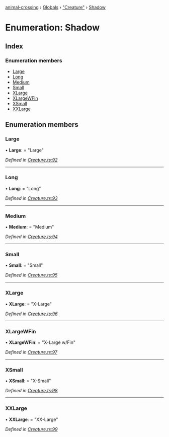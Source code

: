 [animal-crossing](../README.md) › [Globals](../globals.md) › ["Creature"](../modules/_creature_.md) › [Shadow](_creature_.shadow.md)

# Enumeration: Shadow

## Index

### Enumeration members

* [Large](_creature_.shadow.md#large)
* [Long](_creature_.shadow.md#long)
* [Medium](_creature_.shadow.md#medium)
* [Small](_creature_.shadow.md#small)
* [XLarge](_creature_.shadow.md#xlarge)
* [XLargeWFin](_creature_.shadow.md#xlargewfin)
* [XSmall](_creature_.shadow.md#xsmall)
* [XXLarge](_creature_.shadow.md#xxlarge)

## Enumeration members

###  Large

• **Large**: = "Large"

*Defined in [Creature.ts:92](https://github.com/Norviah/animal-crossing/blob/682361d/module/types/Creature.ts#L92)*

___

###  Long

• **Long**: = "Long"

*Defined in [Creature.ts:93](https://github.com/Norviah/animal-crossing/blob/682361d/module/types/Creature.ts#L93)*

___

###  Medium

• **Medium**: = "Medium"

*Defined in [Creature.ts:94](https://github.com/Norviah/animal-crossing/blob/682361d/module/types/Creature.ts#L94)*

___

###  Small

• **Small**: = "Small"

*Defined in [Creature.ts:95](https://github.com/Norviah/animal-crossing/blob/682361d/module/types/Creature.ts#L95)*

___

###  XLarge

• **XLarge**: = "X-Large"

*Defined in [Creature.ts:96](https://github.com/Norviah/animal-crossing/blob/682361d/module/types/Creature.ts#L96)*

___

###  XLargeWFin

• **XLargeWFin**: = "X-Large w/Fin"

*Defined in [Creature.ts:97](https://github.com/Norviah/animal-crossing/blob/682361d/module/types/Creature.ts#L97)*

___

###  XSmall

• **XSmall**: = "X-Small"

*Defined in [Creature.ts:98](https://github.com/Norviah/animal-crossing/blob/682361d/module/types/Creature.ts#L98)*

___

###  XXLarge

• **XXLarge**: = "XX-Large"

*Defined in [Creature.ts:99](https://github.com/Norviah/animal-crossing/blob/682361d/module/types/Creature.ts#L99)*
